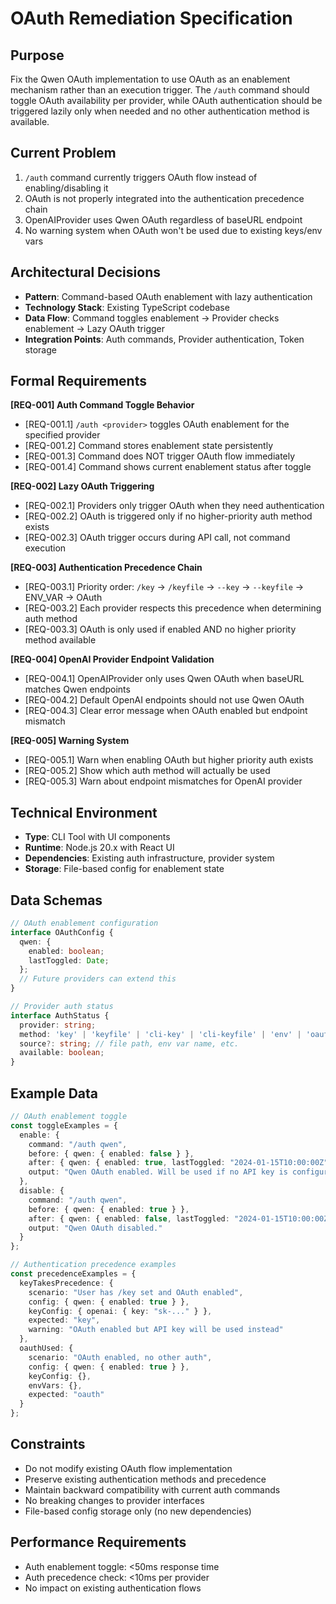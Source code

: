 # OAuth Remediation Specification

## Purpose

Fix the Qwen OAuth implementation to use OAuth as an enablement mechanism rather than an execution trigger. The `/auth` command should toggle OAuth availability per provider, while OAuth authentication should be triggered lazily only when needed and no other authentication method is available.

## Current Problem

1. `/auth` command currently triggers OAuth flow instead of enabling/disabling it
2. OAuth is not properly integrated into the authentication precedence chain
3. OpenAIProvider uses Qwen OAuth regardless of baseURL endpoint
4. No warning system when OAuth won't be used due to existing keys/env vars

## Architectural Decisions

- **Pattern**: Command-based OAuth enablement with lazy authentication
- **Technology Stack**: Existing TypeScript codebase
- **Data Flow**: Command toggles enablement → Provider checks enablement → Lazy OAuth trigger
- **Integration Points**: Auth commands, Provider authentication, Token storage

## Formal Requirements

**[REQ-001] Auth Command Toggle Behavior**
- [REQ-001.1] `/auth <provider>` toggles OAuth enablement for the specified provider
- [REQ-001.2] Command stores enablement state persistently
- [REQ-001.3] Command does NOT trigger OAuth flow immediately
- [REQ-001.4] Command shows current enablement status after toggle

**[REQ-002] Lazy OAuth Triggering**
- [REQ-002.1] Providers only trigger OAuth when they need authentication
- [REQ-002.2] OAuth is triggered only if no higher-priority auth method exists
- [REQ-002.3] OAuth trigger occurs during API call, not command execution

**[REQ-003] Authentication Precedence Chain**
- [REQ-003.1] Priority order: `/key` → `/keyfile` → `--key` → `--keyfile` → ENV_VAR → OAuth
- [REQ-003.2] Each provider respects this precedence when determining auth method
- [REQ-003.3] OAuth is only used if enabled AND no higher priority method available

**[REQ-004] OpenAI Provider Endpoint Validation**
- [REQ-004.1] OpenAIProvider only uses Qwen OAuth when baseURL matches Qwen endpoints
- [REQ-004.2] Default OpenAI endpoints should not use Qwen OAuth
- [REQ-004.3] Clear error message when OAuth enabled but endpoint mismatch

**[REQ-005] Warning System**
- [REQ-005.1] Warn when enabling OAuth but higher priority auth exists
- [REQ-005.2] Show which auth method will actually be used
- [REQ-005.3] Warn about endpoint mismatches for OpenAI provider

## Technical Environment

- **Type**: CLI Tool with UI components
- **Runtime**: Node.js 20.x with React UI
- **Dependencies**: Existing auth infrastructure, provider system
- **Storage**: File-based config for enablement state

## Data Schemas

```typescript
// OAuth enablement configuration
interface OAuthConfig {
  qwen: {
    enabled: boolean;
    lastToggled: Date;
  };
  // Future providers can extend this
}

// Provider auth status
interface AuthStatus {
  provider: string;
  method: 'key' | 'keyfile' | 'cli-key' | 'cli-keyfile' | 'env' | 'oauth' | 'none';
  source?: string; // file path, env var name, etc.
  available: boolean;
}
```

## Example Data

```typescript
// OAuth enablement toggle
const toggleExamples = {
  enable: {
    command: "/auth qwen",
    before: { qwen: { enabled: false } },
    after: { qwen: { enabled: true, lastToggled: "2024-01-15T10:00:00Z" } },
    output: "Qwen OAuth enabled. Will be used if no API key is configured."
  },
  disable: {
    command: "/auth qwen",
    before: { qwen: { enabled: true } },
    after: { qwen: { enabled: false, lastToggled: "2024-01-15T10:00:00Z" } },
    output: "Qwen OAuth disabled."
  }
};

// Authentication precedence examples
const precedenceExamples = {
  keyTakesPrecedence: {
    scenario: "User has /key set and OAuth enabled",
    config: { qwen: { enabled: true } },
    keyConfig: { openai: { key: "sk-..." } },
    expected: "key",
    warning: "OAuth enabled but API key will be used instead"
  },
  oauthUsed: {
    scenario: "OAuth enabled, no other auth",
    config: { qwen: { enabled: true } },
    keyConfig: {},
    envVars: {},
    expected: "oauth"
  }
};
```

## Constraints

- Do not modify existing OAuth flow implementation
- Preserve existing authentication methods and precedence
- Maintain backward compatibility with current auth commands
- No breaking changes to provider interfaces
- File-based config storage only (no new dependencies)

## Performance Requirements

- Auth enablement toggle: <50ms response time
- Auth precedence check: <10ms per provider
- No impact on existing authentication flows